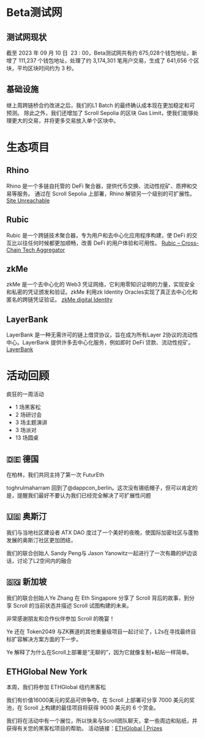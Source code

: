 # Beta测试网

## 测试网现状

截至 2023 年 09 月 10 日  23 : 00，Beta测试网共有约 675,028个钱包地址，新增了 111,237 个钱包地址，处理了约 3,174,301 笔用户交易，生成了 641,656 个区块，平均区块时间约为 3 秒。

## 基础设施
继上周跨链桥合约改进之后，我们的L1 Batch 的最终确认成本现在更加稳定和可预测。
除此之外，我们还增加了 Scroll Sepolia 的区块 Gas Limit，使我们能够处理更大的交易，并将更多交易放入单个区块中。

# 生态项目
## Rhino
Rhino 是一个多链自托管的 DeFi 聚合器，提供代币交换、流动性挖矿、质押和交易等服务。 通过在 Scroll Sepolia 上部署，Rhino 解锁另一个级别的可扩展性。
[Site Unreachable](https://app.rhino.fi/)

## Rubic
Rubic 是一个跨链技术聚合器，专为用户和去中心化应用程序构建，使 DeFi 的交互比以往任何时候都更加顺畅，改善 DeFi 的用户体验和可用性。
[Rubic – Cross-Chain Tech Aggregator](https://testnet.rubic.exchange/)

## zkMe
zkMe 是一个去中心化的 Web3 凭证网络，它利用零知识证明的力量，实现安全和私密的凭证颁发和验证。zkMe 利用zk Identity Oracles实现了真正去中心化和匿名的跨链凭证验证。
[zkMe digital Identity](https://app.zk.me/?ref=galxe-scroll)

## LayerBank
LayerBank 是一种无需许可的链上借贷协议，旨在成为所有Layer 2协议的流动性中心。LayerBank 提供许多去中心化服务，例如即时 DeFi 贷款、流动性挖矿。
[LayerBank](https://testnet.scroll.layerbank.finance/bank)

# 活动回顾
疯狂的一周活动
- 1 场黑客松
- 2 场研讨会
- 3 场主题演讲
- 3 场派对
- 13 场圆桌
## 🇩🇪 德国
在柏林，我们共同主持了第一次 FuturEth

toghrulmaharram 回到了@dappcon_berlin。这次没有锡纸帽子，但可以肯定的是，提醒我们最好不要认为我们已经完全解决了可扩展性问题

## 🇺🇸 奥斯汀
我们与当地社区建设者 ATX DAO 度过了一个美好的夜晚，使国际加密社区与蓬勃发展的奥斯汀社区更加团结，

我们的联合创始人 Sandy Peng与 Jason Yanowitz一起进行了一次有趣的炉边谈话，讨论了L2空间内的融合

## 🇸🇬 新加坡
我们的联合创始人Ye Zhang 在 Eth Singapore 分享了 Scroll 背后的故事，到分享 Scroll 的当前状态并描述 Scroll 试图构建的未来。

非常感谢朋友和合作伙伴参加 Scroll 的晚宴！ 


Ye 还在 Token2049 与ZK赛道的其他重量级项目一起讨论了，L2s在寻找最终目标扩容解决方案方面的下一步。

Ye 解释了为什么在Scroll上部署是“无聊的”，因为它就像复制+粘贴一样简单。

## ETHGlobal New York
本周，我们将参加 ETHGlobal 纽约黑客松

我们有价值16000美元的奖品可供争夺。在 Scroll 上部署可分享 7000 美元的奖池，在 Scroll 上构建的最佳项目将获得 9000 美元的 6 个赏金。

我们将在活动中有一个展位，所以快来与Scroll团队聊天，拿一些周边和贴纸，并获得有关您的黑客松项目的帮助。
活动链接：[ETHGlobal | Prizes](https://ethglobal.com/events/newyork2023/prizes#scroll)